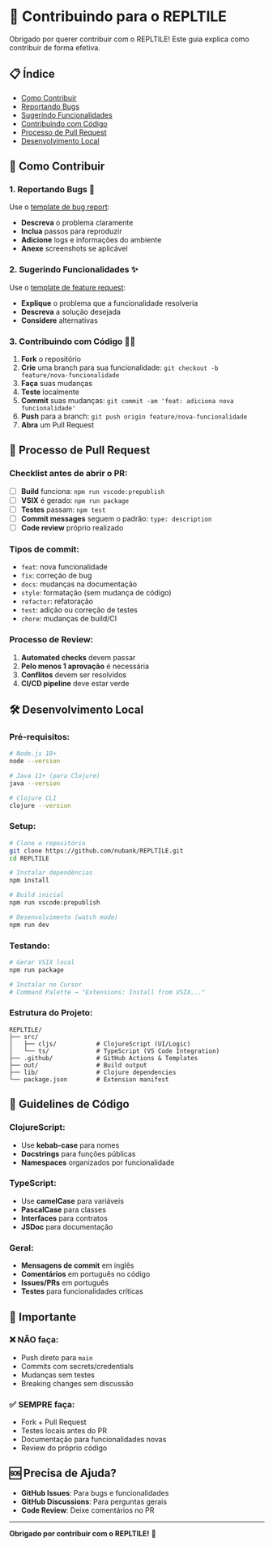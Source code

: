 # 🤝 Contribuindo para o REPLTILE

Obrigado por querer contribuir com o REPLTILE! Este guia explica como contribuir de forma efetiva.

## 📋 Índice

- [Como Contribuir](#como-contribuir)
- [Reportando Bugs](#reportando-bugs)
- [Sugerindo Funcionalidades](#sugerindo-funcionalidades)
- [Contribuindo com Código](#contribuindo-com-código)
- [Processo de Pull Request](#processo-de-pull-request)
- [Desenvolvimento Local](#desenvolvimento-local)

## 🚀 Como Contribuir

### 1. Reportando Bugs 🐛

Use o [template de bug report](.github/ISSUE_TEMPLATE/bug_report.md):

- **Descreva** o problema claramente
- **Inclua** passos para reproduzir
- **Adicione** logs e informações do ambiente
- **Anexe** screenshots se aplicável

### 2. Sugerindo Funcionalidades ✨

Use o [template de feature request](.github/ISSUE_TEMPLATE/feature_request.md):

- **Explique** o problema que a funcionalidade resolveria
- **Descreva** a solução desejada
- **Considere** alternativas

### 3. Contribuindo com Código 👨‍💻

1. **Fork** o repositório
2. **Crie** uma branch para sua funcionalidade: `git checkout -b feature/nova-funcionalidade`
3. **Faça** suas mudanças
4. **Teste** localmente
5. **Commit** suas mudanças: `git commit -am 'feat: adiciona nova funcionalidade'`
6. **Push** para a branch: `git push origin feature/nova-funcionalidade`
7. **Abra** um Pull Request

## 🔄 Processo de Pull Request

### Checklist antes de abrir o PR:

- [ ] **Build** funciona: `npm run vscode:prepublish`
- [ ] **VSIX** é gerado: `npm run package`
- [ ] **Testes** passam: `npm test`
- [ ] **Commit messages** seguem o padrão: `type: description`
- [ ] **Code review** próprio realizado

### Tipos de commit:

- `feat`: nova funcionalidade
- `fix`: correção de bug
- `docs`: mudanças na documentação
- `style`: formatação (sem mudança de código)
- `refactor`: refatoração
- `test`: adição ou correção de testes
- `chore`: mudanças de build/CI

### Processo de Review:

1. **Automated checks** devem passar
2. **Pelo menos 1 aprovação** é necessária
3. **Conflitos** devem ser resolvidos
4. **CI/CD pipeline** deve estar verde

## 🛠️ Desenvolvimento Local

### Pré-requisitos:

```bash
# Node.js 18+
node --version

# Java 11+ (para Clojure)
java --version

# Clojure CLI
clojure --version
```

### Setup:

```bash
# Clone o repositório
git clone https://github.com/nubank/REPLTILE.git
cd REPLTILE

# Instalar dependências
npm install

# Build inicial
npm run vscode:prepublish

# Desenvolvimento (watch mode)
npm run dev
```

### Testando:

```bash
# Gerar VSIX local
npm run package

# Instalar no Cursor
# Command Palette → "Extensions: Install from VSIX..."
```

### Estrutura do Projeto:

```
REPLTILE/
├── src/
│   ├── cljs/           # ClojureScript (UI/Logic)
│   └── ts/             # TypeScript (VS Code Integration)
├── .github/            # GitHub Actions & Templates
├── out/                # Build output
├── lib/                # Clojure dependencies
└── package.json        # Extension manifest
```

## 🎯 Guidelines de Código

### ClojureScript:
- Use **kebab-case** para nomes
- **Docstrings** para funções públicas
- **Namespaces** organizados por funcionalidade

### TypeScript:
- Use **camelCase** para variáveis
- **PascalCase** para classes
- **Interfaces** para contratos
- **JSDoc** para documentação

### Geral:
- **Mensagens de commit** em inglês
- **Comentários** em português no código
- **Issues/PRs** em português
- **Testes** para funcionalidades críticas

## 🚨 Importante

### ❌ NÃO faça:
- Push direto para `main`
- Commits com secrets/credentials
- Mudanças sem testes
- Breaking changes sem discussão

### ✅ SEMPRE faça:
- Fork + Pull Request
- Testes locais antes do PR
- Documentação para funcionalidades novas
- Review do próprio código

## 🆘 Precisa de Ajuda?

- **GitHub Issues**: Para bugs e funcionalidades
- **GitHub Discussions**: Para perguntas gerais
- **Code Review**: Deixe comentários no PR

---

**Obrigado por contribuir com o REPLTILE!** 🎉